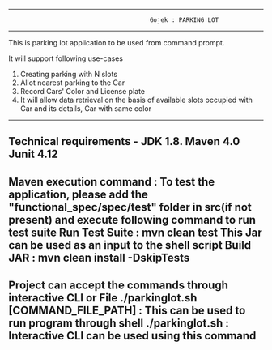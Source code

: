 ------------------------------------------------------------------------------------------------------------------------
                                           Gojek : PARKING LOT 
------------------------------------------------------------------------------------------------------------------------
This is parking lot application to be used from command prompt.

It will support following use-cases
1.  Creating parking with N slots
2.  Allot nearest parking to the Car
3.  Record Cars' Color and License plate
4.  It will allow data retrieval on the basis of available slots occupied with Car and its details, Car with same color

------------------------------------------------------------------------------------------------------------------------
Technical requirements - 
    JDK 1.8.
    Maven 4.0
    Junit 4.12
------------------------------------------------------------------------------------------------------------------------
Maven execution command : 
    To test the application, please add the "functional_spec/spec/test" folder in src(if not present) and execute 
    following command to run test suite
    Run Test Suite  : mvn clean test
    This Jar can be used as an input to the shell script
    Build JAR       : mvn clean install -DskipTests
------------------------------------------------------------------------------------------------------------------------
Project can accept the commands through interactive CLI or File 
./parkinglot.sh [COMMAND_FILE_PATH] : This can be used to run program through shell
./parkinglot.sh : Interactive CLI can be used using this command
 -----------------------------------------------------------------------------------------------------------------------
 
 
